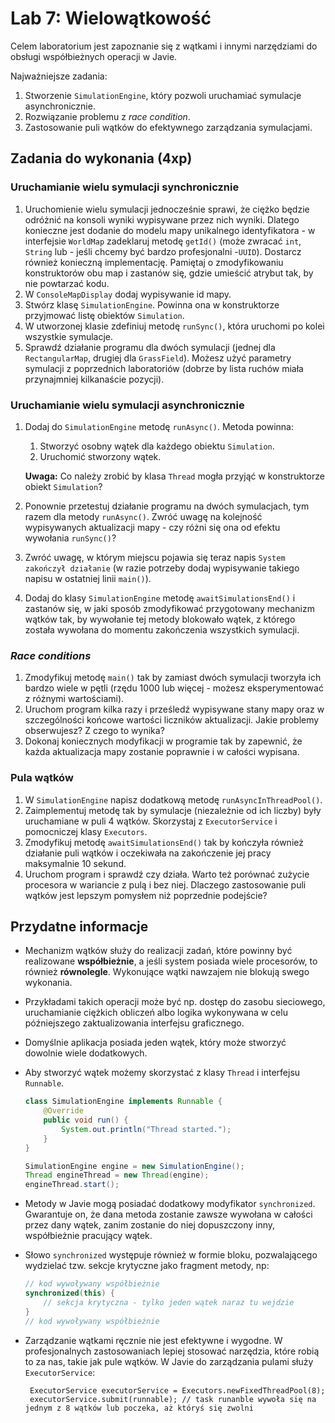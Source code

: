 

# Lab 7: Wielowątkowość 

Celem laboratorium jest zapoznanie się z wątkami i innymi narzędziami do obsługi współbieżnych operacji w Javie.

Najważniejsze zadania:

1. Stworzenie `SimulationEngine`, który pozwoli uruchamiać symulacje asynchronicznie.
1. Rozwiązanie problemu z *race condition*.
1. Zastosowanie puli wątków do efektywnego zarządzania symulacjami.


## Zadania do wykonania (4xp)

### Uruchamianie wielu symulacji synchronicznie

1. Uruchomienie wielu symulacji jednocześnie sprawi, że ciężko będzie odróżnić na konsoli wyniki wypisywane przez nich wyniki. Dlatego konieczne jest dodanie do modelu mapy unikalnego identyfikatora - w interfejsie `WorldMap` zadeklaruj metodę `getId()` (może zwracać `int`, `String` lub - jeśli chcemy być bardzo profesjonalni -`UUID`). Dostarcz również konieczną implementację. Pamiętaj o zmodyfikowaniu konstruktorów obu map i zastanów się, gdzie umieścić atrybut tak, by nie powtarzać kodu. 
2. W `ConsoleMapDisplay` dodaj wypisywanie id mapy.
3. Stwórz klasę `SimulationEngine`. Powinna ona w konstruktorze przyjmować listę obiektów `Simulation`.
4. W utworzonej klasie zdefiniuj metodę `runSync()`, która uruchomi po kolei wszystkie symulacje. 
5. Sprawdź działanie programu dla dwóch symulacji (jednej dla `RectangularMap`, drugiej dla `GrassField`). Możesz użyć parametry symulacji z poprzednich laboratoriów (dobrze by lista ruchów miała przynajmniej kilkanaście pozycji).

### Uruchamianie wielu symulacji asynchronicznie

1. Dodaj do `SimulationEngine` metodę `runAsync()`. Metoda powinna:

   1. Stworzyć osobny wątek dla każdego obiektu `Simulation`.
   2. Uruchomić stworzony wątek.

   **Uwaga:** Co należy zrobić by klasa `Thread` mogła przyjąć w konstruktorze obiekt `Simulation`?

2. Ponownie przetestuj działanie programu na dwóch symulacjach, tym razem dla metody `runAsync()`. Zwróć uwagę na kolejność wypisywanych aktualizacji mapy - czy różni się ona od efektu wywołania `runSync()`?

3. Zwróć uwagę, w którym miejscu pojawia się teraz napis `System zakończył działanie` (w razie potrzeby dodaj wypisywanie takiego napisu w ostatniej linii `main()`). 

4. Dodaj do klasy `SimulationEngine` metodę `awaitSimulationsEnd()` i zastanów się, w jaki sposób zmodyfikować przygotowany mechanizm wątków tak, by wywołanie tej metody blokowało wątek, z którego została wywołana do momentu zakończenia  wszystkich symulacji.

### *Race conditions*

1. Zmodyfikuj metodę `main()` tak by zamiast dwóch symulacji tworzyła ich bardzo wiele w pętli (rzędu 1000 lub więcej - możesz eksperymentować z różnymi wartościami).
2. Uruchom program kilka razy i prześledź wypisywane stany mapy oraz w szczególności końcowe wartości liczników aktualizacji. Jakie problemy obserwujesz? Z czego to wynika?
3. Dokonaj koniecznych modyfikacji w programie tak by zapewnić, że każda aktualizacja mapy zostanie poprawnie i w całości wypisana.

### Pula wątków

1. W `SimulationEngine` napisz dodatkową metodę `runAsyncInThreadPool()`.
2. Zaimplementuj metodę tak by symulacje (niezależnie od ich liczby) były uruchamiane w puli 4 wątków. Skorzystaj z `ExecutorService` i pomocniczej klasy `Executors`. 
3. Zmodyfikuj metodę `awaitSimulationsEnd()` tak by kończyła również działanie puli wątków i oczekiwała na zakończenie jej pracy maksymalnie 10 sekund.
4. Uruchom program i sprawdź czy działa. Warto też porównać zużycie procesora w wariancie z pulą i bez niej. Dlaczego zastosowanie puli wątków jest lepszym pomysłem niż poprzednie podejście?

## Przydatne informacje

* Mechanizm wątków służy do realizacji zadań, które powinny być realizowane **współbieżnie**, a jeśli system posiada wiele procesorów, to również **równolegle**. Wykonujące wątki nawzajem nie blokują swego wykonania.

* Przykładami takich operacji może być np. dostęp do zasobu sieciowego, uruchamianie ciężkich obliczeń albo logika wykonywana w celu późniejszego zaktualizowania interfejsu graficznego.

* Domyślnie aplikacja posiada jeden wątek, który może stworzyć dowolnie wiele dodatkowych.

* Aby stworzyć wątek możemy skorzystać z klasy `Thread` i interfejsu `Runnable`.

  ```java
  class SimulationEngine implements Runnable {
      @Override
      public void run() {
          System.out.println("Thread started.");
      }
  }
  
  SimulationEngine engine = new SimulationEngine();
  Thread engineThread = new Thread(engine);
  engineThread.start();
  ```

- Metody w Javie mogą posiadać dodatkowy modyfikator `synchronized`. Gwarantuje on, że dana metoda zostanie zawsze wywołana w całości przez dany wątek, zanim zostanie do niej dopuszczony inny, współbieżnie pracujący wątek. 

- Słowo `synchronized` występuje również w formie bloku, pozwalającego wydzielać tzw. sekcje krytyczne jako fragment metody, np:

  ```java
  // kod wywoływany współbieżnie
  synchronized(this) {
      // sekcja krytyczna - tylko jeden wątek naraz tu wejdzie
  }
  // kod wywoływany współbieżnie
  ```
  
- Zarządzanie wątkami ręcznie nie jest efektywne i wygodne. W profesjonalnych zastosowaniach lepiej stosować narzędzia, które robią to za nas, takie jak pule wątków. W Javie do zarządzania pulami służy `ExecutorService`:

  ```javaa
   ExecutorService executorService = Executors.newFixedThreadPool(8);
   executorService.submit(runnable); // task runanble wywoła się na jednym z 8 wątków lub poczeka, aż któryś się zwolni
  ```

  
